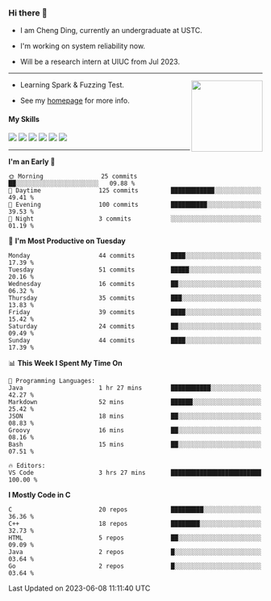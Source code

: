 ### Hi there 👋

* I am Cheng Ding, currently an undergraduate at USTC.
  
* I'm working on system reliability now.

* Will be a research intern at UIUC from Jul 2023.

---

<img align="right" height="141" src="https://github-readme-stats.vercel.app/api?username=IrisesD&theme=tokyonight&show_icons=true&count_private=true">

-  Learning Spark & Fuzzing Test.

-  See my [homepage](https://irisesd.github.io) for more info.

#### My Skills

![](https://img.shields.io/badge/C++-65318e?logo=cplusplus&logoColor=fff)
![](https://img.shields.io/badge/Python-3e74a2?logo=python&logoColor=fff)
![](https://img.shields.io/badge/C-5654a2?logo=c&logoColor=fff)
![](https://img.shields.io/badge/Go-00aaff?logo=go&logoColor=fff)
![](https://img.shields.io/badge/Docker-0088ff?logo=docker&logoColor=fff)
![](https://img.shields.io/badge/Apache-D22128?logo=apache&logoColor=fff)

---
<!--START_SECTION:waka-->
**I'm an Early 🐤** 

```text
🌞 Morning                25 commits          ██░░░░░░░░░░░░░░░░░░░░░░░   09.88 % 
🌆 Daytime                125 commits         ████████████░░░░░░░░░░░░░   49.41 % 
🌃 Evening                100 commits         ██████████░░░░░░░░░░░░░░░   39.53 % 
🌙 Night                  3 commits           ░░░░░░░░░░░░░░░░░░░░░░░░░   01.19 % 
```
📅 **I'm Most Productive on Tuesday** 

```text
Monday                   44 commits          ████░░░░░░░░░░░░░░░░░░░░░   17.39 % 
Tuesday                  51 commits          █████░░░░░░░░░░░░░░░░░░░░   20.16 % 
Wednesday                16 commits          ██░░░░░░░░░░░░░░░░░░░░░░░   06.32 % 
Thursday                 35 commits          ███░░░░░░░░░░░░░░░░░░░░░░   13.83 % 
Friday                   39 commits          ████░░░░░░░░░░░░░░░░░░░░░   15.42 % 
Saturday                 24 commits          ██░░░░░░░░░░░░░░░░░░░░░░░   09.49 % 
Sunday                   44 commits          ████░░░░░░░░░░░░░░░░░░░░░   17.39 % 
```


📊 **This Week I Spent My Time On** 

```text
💬 Programming Languages: 
Java                     1 hr 27 mins        ███████████░░░░░░░░░░░░░░   42.27 % 
Markdown                 52 mins             ██████░░░░░░░░░░░░░░░░░░░   25.42 % 
JSON                     18 mins             ██░░░░░░░░░░░░░░░░░░░░░░░   08.83 % 
Groovy                   16 mins             ██░░░░░░░░░░░░░░░░░░░░░░░   08.16 % 
Bash                     15 mins             ██░░░░░░░░░░░░░░░░░░░░░░░   07.51 % 

🔥 Editors: 
VS Code                  3 hrs 27 mins       █████████████████████████   100.00 % 
```

**I Mostly Code in C** 

```text
C                        20 repos            █████████░░░░░░░░░░░░░░░░   36.36 % 
C++                      18 repos            ████████░░░░░░░░░░░░░░░░░   32.73 % 
HTML                     5 repos             ██░░░░░░░░░░░░░░░░░░░░░░░   09.09 % 
Java                     2 repos             █░░░░░░░░░░░░░░░░░░░░░░░░   03.64 % 
Go                       2 repos             █░░░░░░░░░░░░░░░░░░░░░░░░   03.64 % 
```




 Last Updated on 2023-06-08 11:11:40 UTC
<!--END_SECTION:waka-->